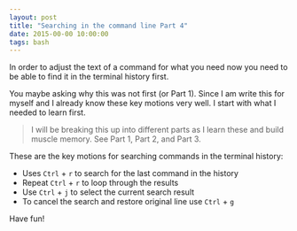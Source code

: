 ```yaml
---
layout: post
title: "Searching in the command line Part 4"
date: 2015-00-00 10:00:00
tags: bash
---
```


In order to adjust the text of a command for what you need now you need to be able to find it in the terminal history first.

<!--more-->

You maybe asking why this was not first (or Part 1). Since I am write this for myself and I already know these key motions very well. I start with what I needed to learn first.

> I will be breaking this up into different parts as I learn these and build muscle memory. See Part 1, Part 2, and Part 3.

These are the key motions for searching commands in the terminal history:
* Uses ```Ctrl``` + ```r``` to search for the last command in the history
* Repeat ```Ctrl``` + ```r``` to loop through the results
* Use ```Ctrl``` + ```j``` to select the current search result 
* To cancel the search and restore original line use ```Ctrl``` + ```g```

Have fun!
